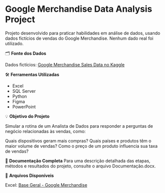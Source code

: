 # Google Merchandise Data Analysis Project

Projeto desenvolvido para praticar habilidades em análise de dados, usando dados fictícios de vendas do Google Merchandise. Nenhum dado real foi utilizado.

🗂️ **Fonte dos Dados**

Dados fictícios: [Google Merchandise Sales Data no Kaggle](https://www.kaggle.com/datasets/mexwell/google-merchandise-sales-data)

🛠️ **Ferramentas Utilizadas**

* Excel
* SQL Server
* Python
* Figma
* PowerPoint

💡 **Objetivo do Projeto**

Simular a rotina de um Analista de Dados para responder a perguntas de negócio relacionadas às vendas, como:

Quais dispositivos geram mais compras?
Quais países e produtos têm o maior volume de vendas?
Como o preço de um produto influencia sua taxa de vendas?

📄 **Documentação Completa**
Para uma descrição detalhada das etapas, métodos e resultados do projeto, consulte o arquivo Documentação.docx.

📂 **Arquivos Disponíveis**

Excel: [Base Geral - Google Merchandise](https://1drv.ms/x/c/5cb710011dfb498c/EUtDQTDTyhdKvSMbMeQGPPYBFNKd6addcK_cToqoIXE4tg?e=7BfXBp)
